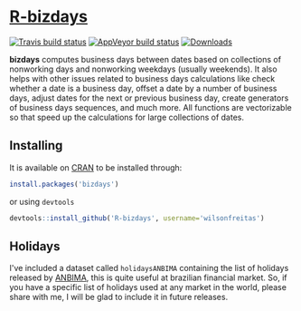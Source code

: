 
# [R-bizdays]( https://cran.r-project.org/package=bizdays)

[![Travis build status](https://travis-ci.org/wilsonfreitas/R-bizdays.svg?branch=master)](https://travis-ci.org/wilsonfreitas/R-bizdays)
[![AppVeyor build status](https://ci.appveyor.com/api/projects/status/github/wilsonfreitas/R-bizdays?branch=master&svg=true)](https://ci.appveyor.com/project/wilsonfreitas/R-bizdays)
[![Downloads](http://cranlogs.r-pkg.org/badges/bizdays?color=brightgreen)]( https://cran.r-project.org/package=bizdays)

[cran-bizdays]:  https://cran.r-project.org/package=bizdays
[ANBIMA]: http://www.anbima.com.br

**bizdays** computes business days between dates based on collections of nonworking days and nonworking weekdays (usually weekends).
It also helps with other issues related to business days calculations like check whether a date is a business day, offset a date by a number of business days, adjust dates for the next or previous business day, create generators of business days sequences, and much more.
All functions are vectorizable so that speed up the calculations for large collections of dates.

## Installing

It is available on [CRAN][cran-bizdays] to be installed through:

```R
install.packages('bizdays')
```

or using `devtools`

```R
devtools::install_github('R-bizdays', username='wilsonfreitas')
```

## Holidays

I've included a dataset called `holidaysANBIMA` containing the list of holidays released by [ANBIMA][ANBIMA], this is quite useful at brazilian financial market.
So, if you have a specific list of holidays used at any market in the world, please share with me, I will be glad to include it in future releases.

